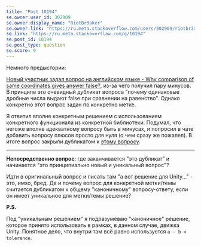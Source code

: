 ```yaml
---
title: "Post 10194"
se.owner.user_id: 302909
se.owner.display_name: "RiotBr3aker"
se.owner.link: "https://ru.meta.stackoverflow.com/users/302909/riotbr3aker"
se.link: "https://ru.meta.stackoverflow.com/q/10194"
se.post_id: 10194
se.post_type: question
se.score: 9
---
```

<p>Немного предыстории:</p>

<p><a href="https://ru.stackoverflow.com/questions/1085877/%D0%9F%D0%BE%D1%87%D0%B5%D0%BC%D1%83-%D1%81%D1%80%D0%B0%D0%B2%D0%BD%D0%B5%D0%BD%D0%B8%D0%B5-%D0%BE%D0%B4%D0%B8%D0%BD%D0%B0%D0%BA%D0%BE%D0%B2%D1%8B%D1%85-%D1%87%D0%B8%D1%81%D0%B5%D0%BB-%D0%B2%D1%8B%D0%B4%D0%B0%D0%B5%D1%82-false">Новый участник задал вопрос на английском языке - Why comparison of same coordinates gives answer false?</a>, из-за чего получил пару минусов. В принципе это очевидный дубликат вопроса "почему одинаковые дробные числа выдают false при сравнении на равенство". Однако конкретно этот вопрос задан по конкретно метке.</p>

<p>Я ответил вполне конкретным решением с использованием конкретного функционала из конкретной библиотеки. Подумал, что негоже вполне адекватному вопросу быть в минусах, и попросил в чате добавить вопросу плюсов просто для нуля (о чем сразу же пожалел). В итоге вопрос закрыли дубликатом к <a href="https://ru.stackoverflow.com/questions/417453/%D0%92%D1%8B%D1%87%D0%B8%D1%81%D0%BB%D0%B5%D0%BD%D0%B8%D1%8F-%D0%BD%D0%B0-%D1%87%D0%B8%D1%81%D0%BB%D0%B0%D1%85-%D1%81-%D0%BF%D0%BB%D0%B0%D0%B2%D0%B0%D1%8E%D1%89%D0%B5%D0%B9-%D1%82%D0%BE%D1%87%D0%BA%D0%BE%D0%B9-%D0%BD%D0%B5-%D1%80%D0%B0%D0%B1%D0%BE%D1%82%D0%B0%D1%8E%D1%82">этому вопросу</a>.</p>

<hr>

<p><strong>Непосредственно вопрос</strong>: где заканчивается "это дубликат" и начинается "это принципиально новый и уникальный вопрос"?</p>

<p>Идти в оригинальный вопрос и писать там "а вот решение для Unity..." - это, имхо, бред.
Да и почему вопрос для конкретной метки/темы считается дубликатом к общему "каноничному" вопросу-ответу, если он имеет уникальное для метки/темы решение?</p>

<p><strong>P.S.</strong></p>

<p>Под "уникальным решением" я подразумеваю "каноничное" решение, которое принято использовать в рамках, в данном случае, движка Unity. Понятное дело, что внутри там всё равно используется <code>a - b &lt; tolerance</code>.</p>
